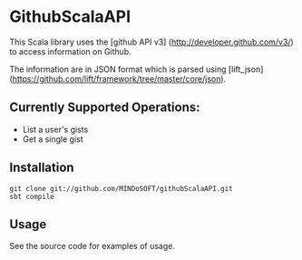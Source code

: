 GithubScalaAPI
==============

This Scala library uses the [github API v3] (http://developer.github.com/v3/) 
to access information on Github.

The information are in JSON format which is parsed using [lift_json] (https://github.com/lift/framework/tree/master/core/json).

Currently Supported Operations:
------------------------------
* List a user's gists
* Get a single gist

Installation
------------

    git clone git://github.com/MINDoSOFT/githubScalaAPI.git
    sbt compile

Usage
-----
See the source code for examples of usage.
